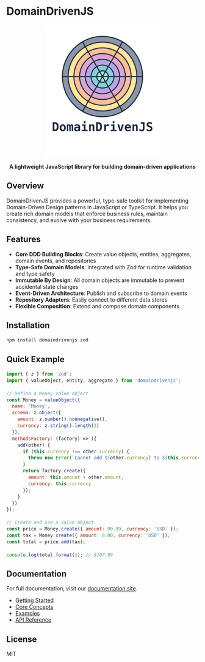 # DomainDrivenJS

<div align="center">
  <img src="./res/logo.svg" alt="DomainDrivenJS Logo" width="300">

  **A lightweight JavaScript library for building domain-driven applications**
</div>

## Overview

DomainDrivenJS provides a powerful, type-safe toolkit for implementing Domain-Driven Design patterns in JavaScript or TypeScript. It helps you create rich domain models that enforce business rules, maintain consistency, and evolve with your business requirements.

## Features

- **Core DDD Building Blocks**: Create value objects, entities, aggregates, domain events, and repositories
- **Type-Safe Domain Models**: Integrated with Zod for runtime validation and type safety
- **Immutable By Design**: All domain objects are immutable to prevent accidental state changes
- **Event-Driven Architecture**: Publish and subscribe to domain events
- **Repository Adapters**: Easily connect to different data stores
- **Flexible Composition**: Extend and compose domain components

## Installation

```bash
npm install domaindrivenjs zod
```

## Quick Example

```javascript
import { z } from 'zod';
import { valueObject, entity, aggregate } from 'domaindrivenjs';

// Define a Money value object
const Money = valueObject({
  name: 'Money',
  schema: z.object({
    amount: z.number().nonnegative(),
    currency: z.string().length(3)
  }),
  methodsFactory: (factory) => ({
    add(other) {
      if (this.currency !== other.currency) {
        throw new Error(`Cannot add ${other.currency} to ${this.currency}`);
      }
      return factory.create({ 
        amount: this.amount + other.amount, 
        currency: this.currency 
      });
    }
  })
});

// Create and use a value object
const price = Money.create({ amount: 99.99, currency: 'USD' });
const tax = Money.create({ amount: 8.00, currency: 'USD' });
const total = price.add(tax);

console.log(total.format()); // $107.99
```

## Documentation

For full documentation, visit our [documentation site](https://github.com/yourusername/domaindrivenjs/docs).

- [Getting Started](./docs/guide/getting-started.md)
- [Core Concepts](./docs/guide/core/index.md)
- [Examples](./docs/examples/index.md)
- [API Reference](./docs/api/index.md)

## License

MIT
